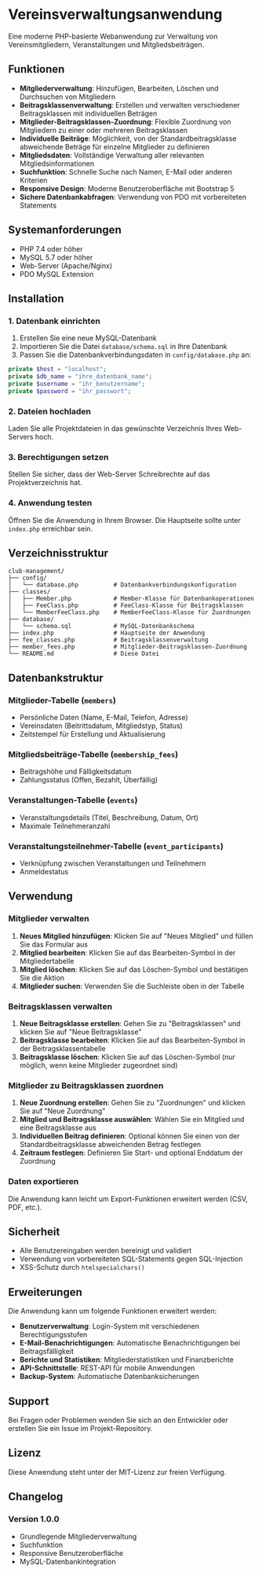 # Vereinsverwaltungsanwendung

Eine moderne PHP-basierte Webanwendung zur Verwaltung von Vereinsmitgliedern, Veranstaltungen und Mitgliedsbeiträgen.

## Funktionen

- **Mitgliederverwaltung**: Hinzufügen, Bearbeiten, Löschen und Durchsuchen von Mitgliedern
- **Beitragsklassenverwaltung**: Erstellen und verwalten verschiedener Beitragsklassen mit individuellen Beträgen
- **Mitglieder-Beitragsklassen-Zuordnung**: Flexible Zuordnung von Mitgliedern zu einer oder mehreren Beitragsklassen
- **Individuelle Beiträge**: Möglichkeit, von der Standardbeitragsklasse abweichende Beträge für einzelne Mitglieder zu definieren
- **Mitgliedsdaten**: Vollständige Verwaltung aller relevanten Mitgliedsinformationen
- **Suchfunktion**: Schnelle Suche nach Namen, E-Mail oder anderen Kriterien
- **Responsive Design**: Moderne Benutzeroberfläche mit Bootstrap 5
- **Sichere Datenbankabfragen**: Verwendung von PDO mit vorbereiteten Statements

## Systemanforderungen

- PHP 7.4 oder höher
- MySQL 5.7 oder höher
- Web-Server (Apache/Nginx)
- PDO MySQL Extension

## Installation

### 1. Datenbank einrichten

1. Erstellen Sie eine neue MySQL-Datenbank
2. Importieren Sie die Datei `database/schema.sql` in Ihre Datenbank
3. Passen Sie die Datenbankverbindungsdaten in `config/database.php` an:

```php
private $host = "localhost";
private $db_name = "ihre_datenbank_name";
private $username = "ihr_benutzername";
private $password = "ihr_passwort";
```

### 2. Dateien hochladen

Laden Sie alle Projektdateien in das gewünschte Verzeichnis Ihres Web-Servers hoch.

### 3. Berechtigungen setzen

Stellen Sie sicher, dass der Web-Server Schreibrechte auf das Projektverzeichnis hat.

### 4. Anwendung testen

Öffnen Sie die Anwendung in Ihrem Browser. Die Hauptseite sollte unter `index.php` erreichbar sein.

## Verzeichnisstruktur

```
club-management/
├── config/
│   └── database.php          # Datenbankverbindungskonfiguration
├── classes/
│   ├── Member.php            # Member-Klasse für Datenbankoperationen
│   ├── FeeClass.php          # FeeClass-Klasse für Beitragsklassen
│   └── MemberFeeClass.php    # MemberFeeClass-Klasse für Zuordnungen
├── database/
│   └── schema.sql            # MySQL-Datenbankschema
├── index.php                 # Hauptseite der Anwendung
├── fee_classes.php           # Beitragsklassenverwaltung
├── member_fees.php           # Mitglieder-Beitragsklassen-Zuordnung
└── README.md                 # Diese Datei
```

## Datenbankstruktur

### Mitglieder-Tabelle (`members`)
- Persönliche Daten (Name, E-Mail, Telefon, Adresse)
- Vereinsdaten (Beitrittsdatum, Mitgliedstyp, Status)
- Zeitstempel für Erstellung und Aktualisierung

### Mitgliedsbeiträge-Tabelle (`membership_fees`)
- Beitragshöhe und Fälligkeitsdatum
- Zahlungsstatus (Offen, Bezahlt, Überfällig)

### Veranstaltungen-Tabelle (`events`)
- Veranstaltungsdetails (Titel, Beschreibung, Datum, Ort)
- Maximale Teilnehmeranzahl

### Veranstaltungsteilnehmer-Tabelle (`event_participants`)
- Verknüpfung zwischen Veranstaltungen und Teilnehmern
- Anmeldestatus

## Verwendung

### Mitglieder verwalten

1. **Neues Mitglied hinzufügen**: Klicken Sie auf "Neues Mitglied" und füllen Sie das Formular aus
2. **Mitglied bearbeiten**: Klicken Sie auf das Bearbeiten-Symbol in der Mitgliedertabelle
3. **Mitglied löschen**: Klicken Sie auf das Löschen-Symbol und bestätigen Sie die Aktion
4. **Mitglieder suchen**: Verwenden Sie die Suchleiste oben in der Tabelle

### Beitragsklassen verwalten

1. **Neue Beitragsklasse erstellen**: Gehen Sie zu "Beitragsklassen" und klicken Sie auf "Neue Beitragsklasse"
2. **Beitragsklasse bearbeiten**: Klicken Sie auf das Bearbeiten-Symbol in der Beitragsklassentabelle
3. **Beitragsklasse löschen**: Klicken Sie auf das Löschen-Symbol (nur möglich, wenn keine Mitglieder zugeordnet sind)

### Mitglieder zu Beitragsklassen zuordnen

1. **Neue Zuordnung erstellen**: Gehen Sie zu "Zuordnungen" und klicken Sie auf "Neue Zuordnung"
2. **Mitglied und Beitragsklasse auswählen**: Wählen Sie ein Mitglied und eine Beitragsklasse aus
3. **Individuellen Beitrag definieren**: Optional können Sie einen von der Standardbeitragsklasse abweichenden Betrag festlegen
4. **Zeitraum festlegen**: Definieren Sie Start- und optional Enddatum der Zuordnung

### Daten exportieren

Die Anwendung kann leicht um Export-Funktionen erweitert werden (CSV, PDF, etc.).

## Sicherheit

- Alle Benutzereingaben werden bereinigt und validiert
- Verwendung von vorbereiteten SQL-Statements gegen SQL-Injection
- XSS-Schutz durch `htmlspecialchars()`

## Erweiterungen

Die Anwendung kann um folgende Funktionen erweitert werden:

- **Benutzerverwaltung**: Login-System mit verschiedenen Berechtigungsstufen
- **E-Mail-Benachrichtigungen**: Automatische Benachrichtigungen bei Beitragsfälligkeit
- **Berichte und Statistiken**: Mitgliederstatistiken und Finanzberichte
- **API-Schnittstelle**: REST-API für mobile Anwendungen
- **Backup-System**: Automatische Datenbanksicherungen

## Support

Bei Fragen oder Problemen wenden Sie sich an den Entwickler oder erstellen Sie ein Issue im Projekt-Repository.

## Lizenz

Diese Anwendung steht unter der MIT-Lizenz zur freien Verfügung.

## Changelog

### Version 1.0.0
- Grundlegende Mitgliederverwaltung
- Suchfunktion
- Responsive Benutzeroberfläche
- MySQL-Datenbankintegration

